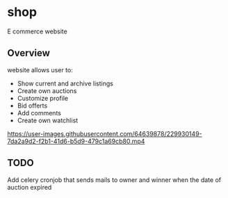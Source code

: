 # shop
E commerce website

## Overview
website allows user to:

- Show current and archive listings
- Create own auctions
- Customize profile
- Bid offerts
- Add comments
- Create own watchlist


https://user-images.githubusercontent.com/64639878/229930149-7da2a9d2-f2b1-41d6-b5d9-479c1a69cb80.mp4

## TODO

Add celery cronjob that sends mails to owner and winner when the date of auction expired
